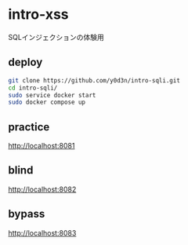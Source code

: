 # intro-xss

SQLインジェクションの体験用

## deploy

```sh
git clone https://github.com/y0d3n/intro-sqli.git
cd intro-sqli/
sudo service docker start
sudo docker compose up
```

## practice

<http://localhost:8081>

## blind

<http://localhost:8082>

## bypass

<http://localhost:8083>
